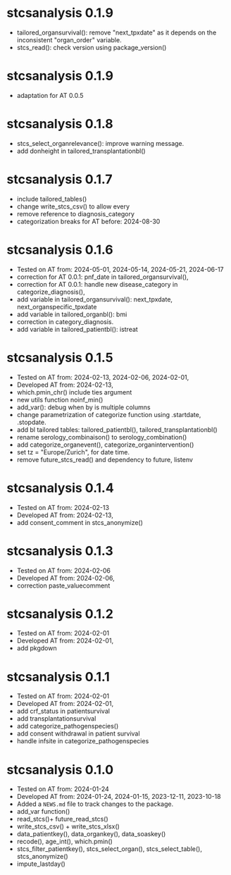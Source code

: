 # stcsanalysis 0.1.9

* tailored_organsurvival(): remove "next_tpxdate" as it depends on the inconsistent "organ_order" variable.
* stcs_read(): check version using package_version()

# stcsanalysis 0.1.9

* adaptation for AT 0.0.5

# stcsanalysis 0.1.8

* stcs_select_organrelevance(): improve warning message.
* add donheight in tailored_transplantationbl()

# stcsanalysis 0.1.7

* include tailored_tables()
* change write_stcs_csv() to allow every
* remove reference to diagnosis_category
* categorization breaks for AT before: 2024-08-30

# stcsanalysis 0.1.6

* Tested on AT from: 2024-05-01, 2024-05-14, 2024-05-21, 2024-06-17 
* correction for AT 0.0.1: pnf_date in tailored_organsurvival(), 
* correction for AT 0.0.1: handle new disease_category in categorize_diagnosis(), 
* add variable in  tailored_organsurvival(): next_tpxdate, next_organspecific_tpxdate
* add variable in tailored_organbl(): bmi
* correction in category_diagnosis.
* add variable in tailored_patientbl(): istreat


# stcsanalysis 0.1.5

* Tested on AT from: 2024-02-13, 2024-02-06, 2024-02-01, 
* Developed AT from: 2024-02-13,
* which.pmin_chr() include ties argument
* new utils function noinf_min()
* add_var(): debug when by is multiple columns
* change parametrization of categorize function using .startdate, .stopdate.
* add bl tailored tables: tailored_patientbl(), tailored_transplantationbl()
* rename serology_combinaison() to serology_combination()
* add categorize_organevent(), categorize_organintervention()
* set tz = "Europe/Zurich", for date time.
* remove future_stcs_read() and dependency to future, listenv


# stcsanalysis 0.1.4

* Tested on AT from: 2024-02-13
* Developed AT from: 2024-02-13,
* add consent_comment in stcs_anonymize()

# stcsanalysis 0.1.3

* Tested on AT from: 2024-02-06
* Developed AT from: 2024-02-06,
* correction paste_valuecomment

# stcsanalysis 0.1.2

* Tested on AT from: 2024-02-01
* Developed AT from: 2024-02-01,
* add pkgdown

# stcsanalysis 0.1.1

* Tested on AT from: 2024-02-01
* Developed AT from: 2024-02-01,
* add crf_status in patientsurvival
* add transplantationsurvival
* add categorize_pathogenspecies()
* add consent withdrawal in patient survival
* handle infsite in categorize_pathogenspecies


# stcsanalysis 0.1.0

* Tested on AT from: 2024-01-24
* Developed AT from: 2024-01-24, 2024-01-15, 2023-12-11, 2023-10-18
* Added a `NEWS.md` file to track changes to the package.
* add_var function()
* read_stcs()+ future_read_stcs()
* write_stcs_csv() + write_stcs_xlsx()
* data_patientkey(), data_organkey(), data_soaskey()
* recode(), age_int(), which.pmin()
* stcs_filter_patientkey(), stcs_select_organ(), stcs_select_table(), stcs_anonymize()
* impute_lastday()

